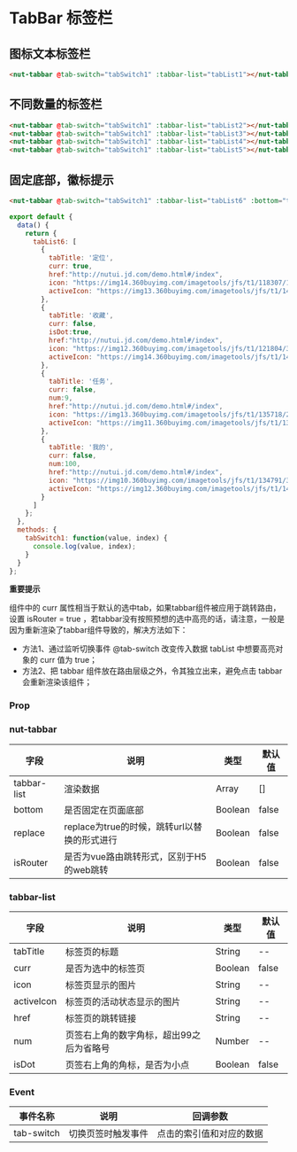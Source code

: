 # TabBar 标签栏

## 图标文本标签栏

```html
<nut-tabbar @tab-switch="tabSwitch1" :tabbar-list="tabList1"></nut-tabbar>
```

## 不同数量的标签栏
```html
<nut-tabbar @tab-switch="tabSwitch1" :tabbar-list="tabList2"></nut-tabbar>
<nut-tabbar @tab-switch="tabSwitch1" :tabbar-list="tabList3"></nut-tabbar>
<nut-tabbar @tab-switch="tabSwitch1" :tabbar-list="tabList4"></nut-tabbar>
<nut-tabbar @tab-switch="tabSwitch1" :tabbar-list="tabList5"></nut-tabbar>
```

## 固定底部，徽标提示
```html
<nut-tabbar @tab-switch="tabSwitch1" :tabbar-list="tabList6" :bottom="true"> </nut-tabbar>
```

```js
export default {
  data() {
    return {
      tabList6: [
        {
          tabTitle: '定位',
          curr: true,
          href:"http://nutui.jd.com/demo.html#/index",
          icon: "https://img14.360buyimg.com/imagetools/jfs/t1/118307/14/13356/6509/5f1f964eE49521709/01d7262779580eae.png",
          activeIcon: "https://img13.360buyimg.com/imagetools/jfs/t1/144737/16/3979/6780/5f1f964eE1ea6a85c/f0884d425c08f817.png"
        },
        {
          tabTitle: '收藏',
          curr: false,
          isDot:true,
          href:"http://nutui.jd.com/demo.html#/index",
          icon: "https://img12.360buyimg.com/imagetools/jfs/t1/121804/37/8253/8253/5f1f964cE49319b40/e1013b7ecccddb9d.png",
          activeIcon: "https://img14.360buyimg.com/imagetools/jfs/t1/147105/26/3919/8702/5f1f964cEa84ada31/49449b6837783b96.png"
        },
        {
          tabTitle: '任务',
          curr: false,
          num:9,
          href:"http://nutui.jd.com/demo.html#/index",
          icon: "https://img13.360buyimg.com/imagetools/jfs/t1/135718/27/5479/4044/5f1f964cE2a855efc/be6cf14f8508d995.png",
          activeIcon: "https://img11.360buyimg.com/imagetools/jfs/t1/134812/35/5525/4171/5f1f964cE87259d35/0c15597415912785.png"
        },
        {
          tabTitle: '我的',
          curr: false,
          num:100,
          href:"http://nutui.jd.com/demo.html#/index",
          icon: "https://img10.360buyimg.com/imagetools/jfs/t1/134791/32/5470/6758/5f1f964cEa5ffb2c4/a001fcc43aebd555.png",
          activeIcon: "https://img12.360buyimg.com/imagetools/jfs/t1/141460/22/3921/6967/5f1f964cE0f298049/1aa9437df6e5e747.png"
        }
      ]
    };
  },
  methods: {
    tabSwitch1: function(value, index) {
      console.log(value, index);
    }
  }
};
```

**重要提示**

组件中的 curr 属性相当于默认的选中tab，如果tabbar组件被应用于跳转路由，设置 isRouter = true ，若tabbar没有按照预想的选中高亮的话，请注意，一般是因为重新渲染了tabbar组件导致的，解决方法如下：
- 方法1、通过监听切换事件 @tab-switch 改变传入数据 tabList 中想要高亮对象的 curr 值为 true；
- 方法2、把 tabbar 组件放在路由层级之外，令其独立出来，避免点击 tabbar 会重新渲染该组件；



### Prop

### nut-tabbar

| 字段 | 说明 | 类型 | 默认值
|----- | ----- | ----- | ----- 
| tabbar-list | 渲染数据 | Array | []
| bottom | 是否固定在页面底部 |Boolean|false|
| replace | replace为true的时候，跳转url以替换的形式进行 |Boolean|false|
| isRouter | 是否为vue路由跳转形式，区别于H5的web跳转|Boolean|false|

### tabbar-list

| 字段 | 说明 | 类型 | 默认值
|----- | ----- | ----- | ----- 
| tabTitle | 标签页的标题 | String | --
| curr | 是否为选中的标签页 | Boolean | false
| icon | 标签页显示的图片 | String | --
| activeIcon | 标签页的活动状态显示的图片 | String | --
| href | 标签页的跳转链接 | String | --
| num |页签右上角的数字角标，超出99之后为省略号|Number|--
| isDot |页签右上角的角标，是否为小点|Boolean|false

### Event

| 事件名称 | 说明 | 回调参数 
|----- | ----- | ----- 
| tab-switch | 切换页签时触发事件 | 点击的索引值和对应的数据


